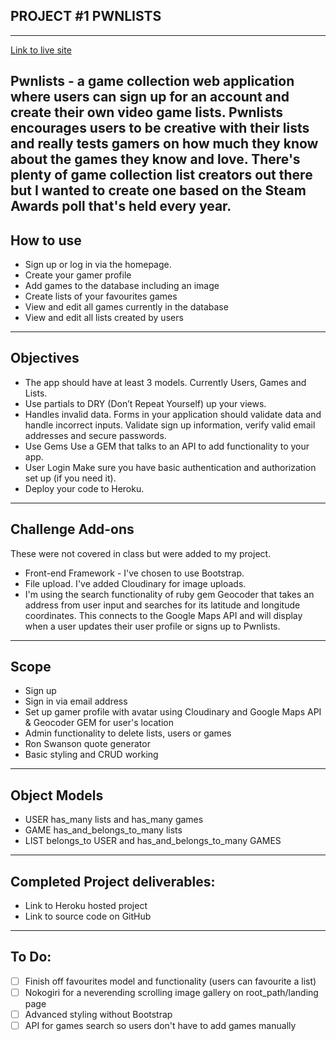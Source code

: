 ## PROJECT #1 PWNLISTS
---
[Link to live site](https://pwnlist.herokuapp.com/)

Pwnlists - a game collection web application where users can sign up for an account and create their own video game lists. Pwnlists encourages users to be creative with their lists and really tests gamers on how much they know about the games they know and love. There's plenty of game collection list creators out there but I wanted to create one based on the Steam Awards poll that's held every year.
---
## How to use
* Sign up or log in via the homepage.
* Create your gamer profile
* Add games to the database including an image
* Create lists of your favourites games
* View and edit all games currently in the database
* View and edit all lists created by users
---
## Objectives
* The app should have at least 3 models. Currently Users, Games and Lists.
* Use partials to DRY (Don’t Repeat Yourself) up your views.
* Handles invalid data. Forms in your application should validate data and handle incorrect inputs. Validate sign up information, verify valid email addresses and secure passwords.
* Use Gems Use a GEM that talks to an API to add functionality to your app.
* User Login Make sure you have basic authentication and authorization set up (if you need it).
* Deploy your code to Heroku.
---
## Challenge Add-ons
These were not covered in class but were added to my project.

* Front-end Framework - I've chosen to use Bootstrap.
* File upload. I've added Cloudinary for image uploads.
* I'm using the search functionality of ruby gem Geocoder that takes an address from user input and searches for its latitude and longitude coordinates. This connects to the Google Maps API and will display when a user updates their user profile or signs up to Pwnlists.  
---
## Scope
* Sign up
* Sign in via email address
* Set up gamer profile with avatar using Cloudinary and Google Maps API & Geocoder GEM for user's location
* Admin functionality to delete lists, users or games
* Ron Swanson quote generator
* Basic styling and CRUD working
---
## Object Models
* USER has_many lists and has_many games
* GAME has_and_belongs_to_many lists
* LIST belongs_to USER and has_and_belongs_to_many GAMES
---
## Completed Project deliverables:

* Link to Heroku hosted project
* Link to source code on GitHub
---
## To Do:
- [ ] Finish off favourites model and functionality (users can favourite a list)
- [ ] Nokogiri for a neverending scrolling image gallery on root_path/landing page
- [ ] Advanced styling without Bootstrap
- [ ] API for games search so users don't have to add games manually
